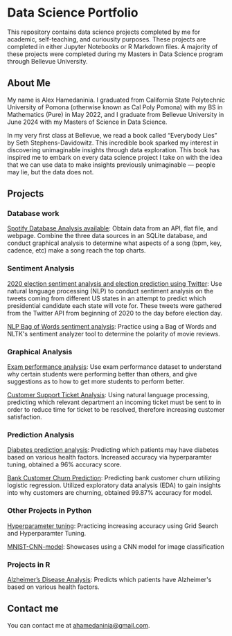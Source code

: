 # Data Science Portfolio
This repository contains data science projects completed by me for academic, self-teaching, and curiousity purposes. These projects are completed in either Jupyter Notebooks or R Markdown files.
A majority of these projects were completed during my Masters in Data Science program through Bellevue University.

## About Me
My name is Alex Hamedaninia. I graduated from California State Polytechnic University of Pomona (otherwise known as Cal Poly Pomona) with my BS in Mathematics (Pure) in May 2022, and I graduate from Bellevue University in June 2024 with my Masters of Science in Data Science. 

In my very first class at Bellevue, we read a book called “Everybody Lies” by Seth Stephens-Davidowitz. This incredible book sparked my interest in discovering unimaginable insights through data exploration. This book has inspired me to embark on every data science project I take on with the idea that we can use data to make insights previously unimaginable — people may lie, but the data does not. 

## Projects

### Database work
[Spotify Database Analysis available](https://github.com/ahamedaninia/spotify-analysis): Obtain data from an API, flat file, and webpage. Combine the three data sources in an SQLite database, and conduct graphical analysis to determine what aspects of a song (bpm, key, cadence, etc) make a song reach the top charts.
  
### Sentiment Analysis
[2020 election sentiment analysis and election prediction using Twitter](https://github.com/ahamedaninia/2020-election-sentiment-analysis): Use natural language processing (NLP) to conduct sentiment analysis on the tweets coming from different US states in an attempt to predict which presidential candidate each state will vote for. These tweets were gathered from the Twitter API from beginning of 2020 to the day before election day.

[NLP Bag of Words sentiment analysis](https://github.com/ahamedaninia/nlp-bagofwords): Practice using a Bag of Words and NLTK's sentiment analyzer tool to determine the polarity of movie reviews.

### Graphical Analysis
[Exam performance analysis](https://github.com/ahamedaninia/school_performance/tree/main): Use exam performance dataset to understand why certain students were performing better than others, and give suggestions as to how to get more students to perform better.

[Customer Support Ticket Analysis](https://github.com/ahamedaninia/customer-support-ticket): Using natural language processing, predicting which relevant department an incoming ticket must be sent to in order to reduce time for ticket to be resolved, therefore increasing customer satisfaction.


### Prediction Analysis
[Diabetes prediction analysis](https://github.com/ahamedaninia/diabetes-disease-prediction/tree/main): Predicting which patients may have diabetes based on various health factors. Increased accuracy via hyperparamter tuning, obtained a 96% accuracy score.

[Bank Customer Churn Prediction](https://github.com/ahamedaninia/bank-churn-prediction): Predicting bank customer churn utilizing logistic regression. Utilized exploratory data analysis (EDA) to gain insights into why customers are churning, obtained 99.87% accuracy for model.

### Other Projects in Python
[Hyperparameter tuning](https://github.com/ahamedaninia/hyperparameter-tuning): Practicing increasing accuracy using Grid Search and Hyperparamter Tuning.

[MNIST-CNN-model](https://github.com/ahamedaninia/MNIST-CNN-model): Showcases using a CNN model for image classification


### Projects in R
[Alzheimer’s Disease Analysis](https://github.com/ahamedaninia/Alzheimers-Disease-Analysis): Predicts which patients have Alzheimer's based on various health factors.

## Contact me
You can contact me at ahamedaninia@gmail.com.
